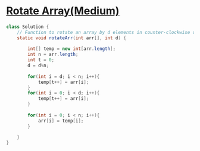 # [Rotate Array(Medium)](https://www.geeksforgeeks.org/batch/gfg-160-problems/track/arrays-gfg-160/problem/rotate-array-by-n-elements-1587115621)

```java
class Solution {
    // Function to rotate an array by d elements in counter-clockwise direction.
    static void rotateArr(int arr[], int d) {
        
        int[] temp = new int[arr.length];
        int n = arr.length;
        int t = 0;
        d = d%n;
        
        for(int i = d; i < n; i++){
            temp[t++] = arr[i];
        }
        for(int i = 0; i < d; i++){
            temp[t++] = arr[i];
        }
        
        for(int i = 0; i < n; i++){
            arr[i] = temp[i];
        }
        
    }
}
```